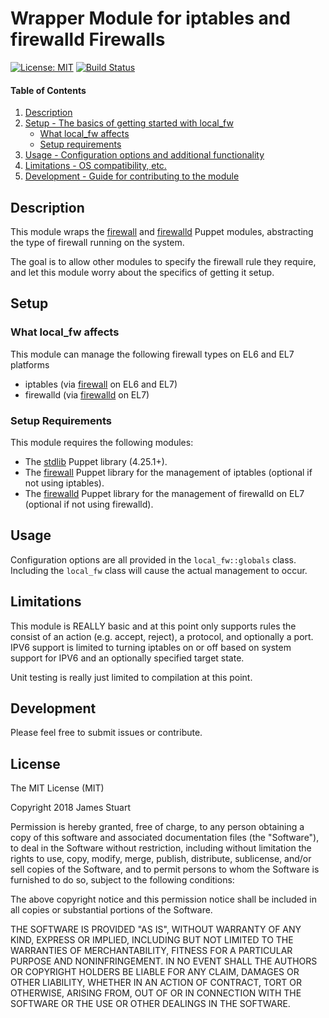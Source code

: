 # Wrapper Module for iptables and firewalld Firewalls

[![License: MIT](https://img.shields.io/badge/License-MIT-yellow.svg)](https://github.com/jstuart/puppet-local_fw/blob/master/LICENSE)
[![Build Status](https://travis-ci.org/jstuart/puppet-local_fw.svg?branch=master)](https://travis-ci.org/jstuart/puppet-local_fw)

#### Table of Contents

1. [Description](#description)
2. [Setup - The basics of getting started with local_fw](#setup)
    * [What local_fw affects](#what-local_fw-affects)
    * [Setup requirements](#setup-requirements)
3. [Usage - Configuration options and additional functionality](#usage)
4. [Limitations - OS compatibility, etc.](#limitations)
5. [Development - Guide for contributing to the module](#development)

## Description

This module wraps the [firewall](https://forge.puppet.com/puppetlabs/firewall) and [firewalld](https://forge.puppet.com/crayfishx/firewalld) Puppet modules, abstracting the type of firewall running on the system.

The goal is to allow other modules to specify the firewall rule they require, and let this module worry about the specifics of getting it setup.

## Setup

### What local_fw affects

This module can manage the following firewall types on EL6 and EL7 platforms

* iptables (via [firewall](https://forge.puppet.com/puppetlabs/firewall) on EL6 and EL7)
* firewalld (via [firewalld](https://forge.puppet.com/crayfishx/firewalld) on EL7)

### Setup Requirements

This module requires the following modules:
* The [stdlib](https://forge.puppetlabs.com/puppetlabs/stdlib) Puppet library (4.25.1+).
* The [firewall](https://forge.puppet.com/puppetlabs/firewall) Puppet library for the management of iptables (optional if not using iptables).
* The [firewalld](https://forge.puppet.com/crayfishx/firewalld) Puppet library for the management of firewalld on EL7 (optional if not using firewalld).

## Usage

Configuration options are all provided in the `local_fw::globals` class.  Including the `local_fw` class will cause the actual management to occur.

## Limitations

This module is REALLY basic and at this point only supports rules the consist of an action (e.g. accept, reject), a protocol, and optionally a port.  IPV6 support is limited to turning iptables on or off based on system support for IPV6 and an optionally specified target state.

Unit testing is really just limited to compilation at this point.

## Development

Please feel free to submit issues or contribute.

## License

The MIT License (MIT)

Copyright 2018 James Stuart

Permission is hereby granted, free of charge, to any person obtaining a copy of this software and associated documentation files (the "Software"), to deal in the Software without restriction, including without limitation the rights to use, copy, modify, merge, publish, distribute, sublicense, and/or sell copies of the Software, and to permit persons to whom the Software is furnished to do so, subject to the following conditions:

The above copyright notice and this permission notice shall be included in all copies or substantial portions of the Software.

THE SOFTWARE IS PROVIDED "AS IS", WITHOUT WARRANTY OF ANY KIND, EXPRESS OR IMPLIED, INCLUDING BUT NOT LIMITED TO THE WARRANTIES OF MERCHANTABILITY, FITNESS FOR A PARTICULAR PURPOSE AND NONINFRINGEMENT. IN NO EVENT SHALL THE AUTHORS OR COPYRIGHT HOLDERS BE LIABLE FOR ANY CLAIM, DAMAGES OR OTHER LIABILITY, WHETHER IN AN ACTION OF CONTRACT, TORT OR OTHERWISE, ARISING FROM, OUT OF OR IN CONNECTION WITH THE SOFTWARE OR THE USE OR OTHER DEALINGS IN THE SOFTWARE.

